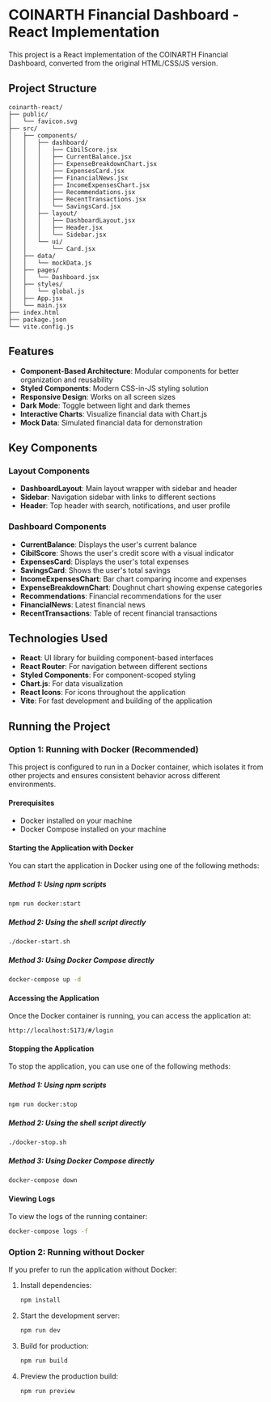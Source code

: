 # COINARTH Financial Dashboard - React Implementation

This project is a React implementation of the COINARTH Financial Dashboard, converted from the original HTML/CSS/JS version.

## Project Structure

```
coinarth-react/
├── public/
│   └── favicon.svg
├── src/
│   ├── components/
│   │   ├── dashboard/
│   │   │   ├── CibilScore.jsx
│   │   │   ├── CurrentBalance.jsx
│   │   │   ├── ExpenseBreakdownChart.jsx
│   │   │   ├── ExpensesCard.jsx
│   │   │   ├── FinancialNews.jsx
│   │   │   ├── IncomeExpensesChart.jsx
│   │   │   ├── Recommendations.jsx
│   │   │   ├── RecentTransactions.jsx
│   │   │   └── SavingsCard.jsx
│   │   ├── layout/
│   │   │   ├── DashboardLayout.jsx
│   │   │   ├── Header.jsx
│   │   │   └── Sidebar.jsx
│   │   └── ui/
│   │       └── Card.jsx
│   ├── data/
│   │   └── mockData.js
│   ├── pages/
│   │   └── Dashboard.jsx
│   ├── styles/
│   │   └── global.js
│   ├── App.jsx
│   └── main.jsx
├── index.html
├── package.json
└── vite.config.js
```

## Features

- **Component-Based Architecture**: Modular components for better organization and reusability
- **Styled Components**: Modern CSS-in-JS styling solution
- **Responsive Design**: Works on all screen sizes
- **Dark Mode**: Toggle between light and dark themes
- **Interactive Charts**: Visualize financial data with Chart.js
- **Mock Data**: Simulated financial data for demonstration

## Key Components

### Layout Components

- **DashboardLayout**: Main layout wrapper with sidebar and header
- **Sidebar**: Navigation sidebar with links to different sections
- **Header**: Top header with search, notifications, and user profile

### Dashboard Components

- **CurrentBalance**: Displays the user's current balance
- **CibilScore**: Shows the user's credit score with a visual indicator
- **ExpensesCard**: Displays the user's total expenses
- **SavingsCard**: Shows the user's total savings
- **IncomeExpensesChart**: Bar chart comparing income and expenses
- **ExpenseBreakdownChart**: Doughnut chart showing expense categories
- **Recommendations**: Financial recommendations for the user
- **FinancialNews**: Latest financial news
- **RecentTransactions**: Table of recent financial transactions

## Technologies Used

- **React**: UI library for building component-based interfaces
- **React Router**: For navigation between different sections
- **Styled Components**: For component-scoped styling
- **Chart.js**: For data visualization
- **React Icons**: For icons throughout the application
- **Vite**: For fast development and building of the application

## Running the Project

### Option 1: Running with Docker (Recommended)

This project is configured to run in a Docker container, which isolates it from other projects and ensures consistent behavior across different environments.

#### Prerequisites

- Docker installed on your machine
- Docker Compose installed on your machine

#### Starting the Application with Docker

You can start the application in Docker using one of the following methods:

##### Method 1: Using npm scripts

```bash
npm run docker:start
```

##### Method 2: Using the shell script directly

```bash
./docker-start.sh
```

##### Method 3: Using Docker Compose directly

```bash
docker-compose up -d
```

#### Accessing the Application

Once the Docker container is running, you can access the application at:

```
http://localhost:5173/#/login
```

#### Stopping the Application

To stop the application, you can use one of the following methods:

##### Method 1: Using npm scripts

```bash
npm run docker:stop
```

##### Method 2: Using the shell script directly

```bash
./docker-stop.sh
```

##### Method 3: Using Docker Compose directly

```bash
docker-compose down
```

#### Viewing Logs

To view the logs of the running container:

```bash
docker-compose logs -f
```

### Option 2: Running without Docker

If you prefer to run the application without Docker:

1. Install dependencies:
   ```bash
   npm install
   ```

2. Start the development server:
   ```bash
   npm run dev
   ```

3. Build for production:
   ```bash
   npm run build
   ```

4. Preview the production build:
   ```bash
   npm run preview
   ```
